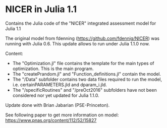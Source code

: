 # NICER in Julia 1.1
Contains the Julia code of the "NICER" integrated assessment model for Julia 1.1

The original model from fdenning (https://github.com/fdennig/NICER) was running with Julia 0.6.
This update allows to run under Julia 1.1.0 now.

Content:
- The "Optimization.jl" file contains the template for the main types of optimization. This is the main program.
- The "createPrandom.jl" and "Function_definitions.jl" contain the model.
- The "/Data" subfolder contains two data files required to run the model, i.e. certainPARAMETERS.jld and dparam_i.jld.
- The "/specificRoutines" and "/preOct2016" subfolders have not been considered nor yet updated for Julia 1.1.0.

Update done with Brian Jabarian (PSE-Princeton). 

See following paper to get more information on model: https://www.pnas.org/content/112/52/15827
